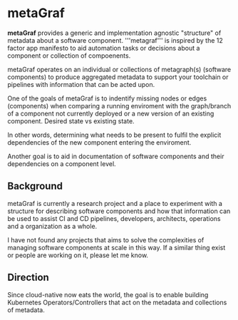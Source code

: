 metaGraf
========

**metaGraf** provides a generic and implementation agnostic
"structure" of metadata about a software component. '''metagraf'''
is inspired by the 12 factor app manifesto to aid automation
tasks or decisions about a component or collection of compoenents.

metaGraf operates on an individual or collections of metagraph(s)
 (software components) to produce aggregated metadata to support your
toolchain or pipelines with information that can be acted upon.

One of the goals of metaGraf is to indentify missing nodes or edges
(components) when comparing a running enviroment with the graph/branch
of a component not currently deployed or a new version of an existing
component. Desired state vs existing state.

In other words, determining what needs to be present to fulfil the
explicit dependencies of the new component entering the enviroment.

Another goal is to aid in documentation of software components and
their dependencies on a component level.

Background
-
metaGraf is currently a research project and a place to experiment
with a structure for describing software components and how that
information can be used to assist CI and CD pipelines, developers,
architects, operations and a organization as a whole.

I have not found any projects that aims to solve the complexities of
managing software components at scale in this way. If a similar thing
exist or people are working on it, please let me know.


Direction
-
Since cloud-native now eats the world, the goal is to enable building 
Kubernetes Operators/Controllers that act on the metadata and 
collections of metadata.





